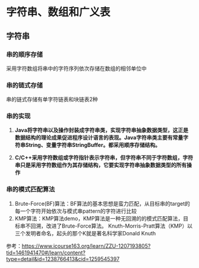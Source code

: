 # 字符串、数组和广义表
## 字符串
### 串的顺序存储
采用字符数组将串中的字符序列依次存储在数组的相邻单位中
### 串的链式存储
串的链式存储有单字符链表和块链表2种
### 串的实现
1. **Java将字符串以及操作封装成字符串类，实现字符串抽象数据类型，这正是数据结构的理论成果促进程序设计语言的表现。Java字符串类主要有常量字符串String、变量字符串StringBuffer。都采用顺序存储结构。**

2. **C/C++采用字符数组或字符指针表示字符串，但字符串不同于字符数组，字符串只是采用字符数组作为其存储结构，它要实现字符串抽象数据类型的所有操作**
### 串的模式匹配算法
1. Brute-Force(BF)算法：BF算法的基本思想是蛮力匹配，从目标串的target的每一个字符开始依次与模式串pattern的字符进行比较
2. KMP算法：KMP算法demo，KMP算法是一种无回溯的的模式匹配算法，目标串不回溯，改进了Brute-Force算法。
Knuth-Morris-Pratt算法（KMP）以三个发明者命名，起头的那个K就是著名科学家Donald Knuth

参考：https://www.icourse163.org/learn/ZZU-1207193805?tid=1461941470#/learn/content?type=detail&id=1238766413&cid=1259545397